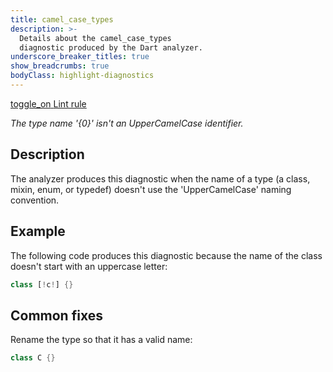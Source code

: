 ```yaml
---
title: camel_case_types
description: >-
  Details about the camel_case_types
  diagnostic produced by the Dart analyzer.
underscore_breaker_titles: true
show_breadcrumbs: true
bodyClass: highlight-diagnostics
---
```


<div class="tags">
  <a class="tag-label"
      href="/tools/linter-rules/camel_case_types"
      title="Learn about the lint rule that enables this diagnostic."
      aria-label="Learn about the lint rule that enables this diagnostic."
      target="_blank">
    <span class="material-symbols" aria-hidden="true">toggle_on</span>
    <span>Lint rule</span>
  </a>
</div>

_The type name '{0}' isn't an UpperCamelCase identifier._

## Description

The analyzer produces this diagnostic when the name of a type (a class,
mixin, enum, or typedef) doesn't use the 'UpperCamelCase' naming
convention.

## Example

The following code produces this diagnostic because the name of the class
doesn't start with an uppercase letter:

```dart
class [!c!] {}
```

## Common fixes

Rename the type so that it has a valid name:

```dart
class C {}
```
